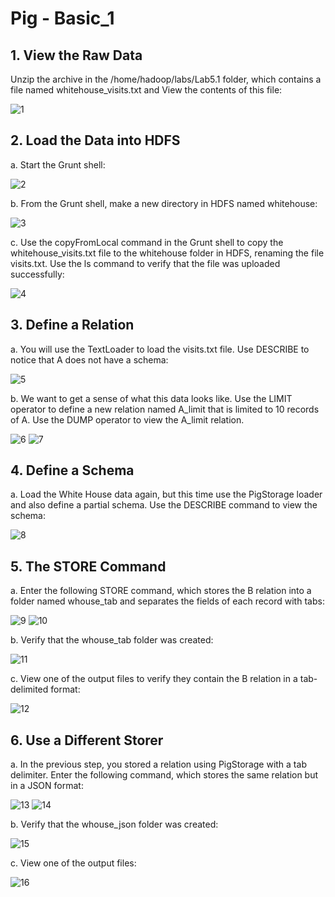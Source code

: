 # Pig - Basic_1

## 1. View the Raw Data
Unzip the archive in the /home/hadoop/labs/Lab5.1 folder, which contains a file named whitehouse_visits.txt and View the contents of this file:

![1](https://user-images.githubusercontent.com/63635471/88553652-2330ac00-d043-11ea-91b3-3f879a6e5137.PNG)


## 2. Load the Data into HDFS
a. Start the Grunt shell:

![2](https://user-images.githubusercontent.com/63635471/88553667-26c43300-d043-11ea-95b5-bfb8489891a1.PNG)

b. From the Grunt shell, make a new directory in HDFS named whitehouse:

![3](https://user-images.githubusercontent.com/63635471/88553669-27f56000-d043-11ea-8ed7-e8d1dc830de0.PNG)

c. Use the copyFromLocal command in the Grunt shell to copy the whitehouse_visits.txt file to the whitehouse folder in HDFS, renaming the file visits.txt. 
Use the ls command to verify that the file was uploaded successfully:

![4](https://user-images.githubusercontent.com/63635471/88553672-29268d00-d043-11ea-9749-c305646db153.PNG)


## 3. Define a Relation
a. You will use the TextLoader to load the visits.txt file. Use DESCRIBE to notice that A does not have a schema:

![5](https://user-images.githubusercontent.com/63635471/88553676-29bf2380-d043-11ea-9b84-52aa3c2aa1dd.PNG)

b. We want to get a sense of what this data looks like. Use the LIMIT operator to define a new relation named A_limit that is limited to 10 records of A.
Use the DUMP operator to view the A_limit relation.

![6](https://user-images.githubusercontent.com/63635471/88553678-2a57ba00-d043-11ea-8bcc-3b2ddd4bb04b.PNG)
![7](https://user-images.githubusercontent.com/63635471/88553685-2b88e700-d043-11ea-8c8d-af2c674210b8.PNG)


## 4. Define a Schema
a. Load the White House data again, but this time use the PigStorage loader and also define a partial schema.
Use the DESCRIBE command to view the schema:

![8](https://user-images.githubusercontent.com/63635471/88553695-2d52aa80-d043-11ea-8429-0d81576c1509.PNG)


## 5. The STORE Command
a. Enter the following STORE command, which stores the B relation into a folder named whouse_tab and separates the fields of each record with tabs:

![9](https://user-images.githubusercontent.com/63635471/88553700-2e83d780-d043-11ea-9723-ba60a04c4ed3.PNG)
![10](https://user-images.githubusercontent.com/63635471/88553708-2fb50480-d043-11ea-8ad5-e6b019e1a98b.PNG)

b. Verify that the whouse_tab folder was created:

![11](https://user-images.githubusercontent.com/63635471/88553711-304d9b00-d043-11ea-8a2c-f3ad038f5526.PNG)

c. View one of the output files to verify they contain the B relation in a tab-delimited format:

![12](https://user-images.githubusercontent.com/63635471/88553714-30e63180-d043-11ea-910f-63fbf0ee7f7d.PNG)


## 6. Use a Different Storer
a. In the previous step, you stored a relation using PigStorage with a tab delimiter. Enter the following command, which stores the same relation but in a JSON format:

![13](https://user-images.githubusercontent.com/63635471/88553719-33e12200-d043-11ea-9c22-8b6a0a620880.PNG)
![14](https://user-images.githubusercontent.com/63635471/88553723-35124f00-d043-11ea-9fe7-35b13d355c97.PNG)


b. Verify that the whouse_json folder was created:

![15](https://user-images.githubusercontent.com/63635471/88553725-36437c00-d043-11ea-8219-3a73dc483398.PNG)

c. View one of the output files:

![16](https://user-images.githubusercontent.com/63635471/88553727-36dc1280-d043-11ea-9de9-879b8c018efe.PNG)



